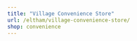 ```yaml
---
title: "Village Convenience Store"
url: /eltham/village-convenience-store/
shop: convenience
---
```

